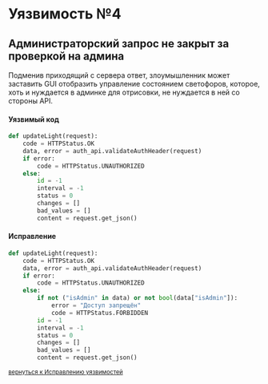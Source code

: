 # Уязвимость №4
## Администраторский запрос не закрыт за проверкой на админа

Подменив приходящий с сервера ответ, злоумышленник может заставить GUI отобразить управление состоянием светофоров, которое, хоть и нуждается в админке для отрисовки, не нуждается в ней со стороны API.

#### Уязвимый код
```python
def updateLight(request):
    code = HTTPStatus.OK
    data, error = auth_api.validateAuthHeader(request)
    if error:
        code = HTTPStatus.UNAUTHORIZED
    else:
        id = -1
        interval = -1
        status = 0
        changes = []
        bad_values = []
        content = request.get_json()
```
#### Исправление

```python
def updateLight(request):
    code = HTTPStatus.OK
    data, error = auth_api.validateAuthHeader(request)
    if error:
        code = HTTPStatus.UNAUTHORIZED
    else:
        if not ("isAdmin" in data) or not bool(data["isAdmin"]):
            error = "Доступ запрещён"
            code = HTTPStatus.FORBIDDEN
        id = -1
        interval = -1
        status = 0
        changes = []
        bad_values = []
        content = request.get_json()
```
<sub>[вернуться к Исправлению уязвимостей](../)</sub>
